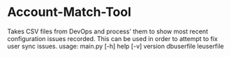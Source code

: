 # Account-Match-Tool
Takes CSV files from DevOps and process' them to show most recent configuration issues recorded. 
This can be used in order to attempt to fix user sync issues.  usage: main.py [-h] help [-v] version  dbuserfile leuserfile
